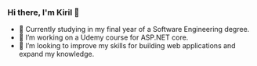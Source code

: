 ### Hi there, I'm Kiril 👋



- 🌱 Currently studying in my final year of a Software Engineering degree.
- 👯 I’m working on a Udemy course for ASP.NET core.
- 🤔 I’m looking to improve my skills for building web applications and expand my knowledge.

